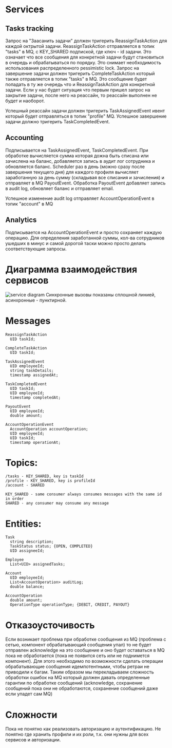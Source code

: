 # Services

## Tasks tracking
Запрос на "Заасанить задачи" должен тригерить ReassignTaskAction для каждой октрытой задачи. ReassignTaskAction отправляется в топик "tasks" в MQ, c KEY_SHARED подпиской, где ключ - id задачи. Это означает что все сообщения для конкретной задачи будут становиться в очередь и обрабатываться по порядку. Это снимает необходимость использования распределенного pessimistic lock.
Запрос на завершение задачи должен тригерить CompleteTaskAction который также отправляется в топик "tasks" в MQ. Это сообщение будет попадать в ту же очередь что и ReassignTaskAction для конкретной задачи.
Если у нас будет ситуация что первым пришел запрос на закрытие задачи, после него на реассайн, то реассайн выполнен не будет и наоборот.

Успешный реассайн задачи должен тригерить TaskAssignedEvent ивент который будет отправляться в топик "profile" MQ.
Успешное завершение задачи должно тригерить TaskCompletedEvent.

## Accounting
Подписывается на TaskAssignedEvent, TaskCompletedEvent. При обработке вычисляется сумма которая дожна быть списана или зачислена на баланс, добавляется запись в аудит лог сотрудника и обновляется баланс.
Scheduler раз в день (можно сразу после завершения текущего дня) для каждого профиля вычисляет заработанную за день сумму (складывая все списания и зачисления) и отправляет в MQ PayoutEvent.
Обработка PayoutEvent добавляет запись в audit log, обновляет баланс и отправляет email.

Успешное изменение audit log отправляет AccountOperationEvent в топик "account" в MQ

## Analytics
Подписывается на AccountOperationEvent и просто сохраняет каждую операцию.
Для определения заработанной суммы, кол-ва сотрудников ушедших в минус и самой дорогой таски можно просто делать соответствующие запросы.

# Диаграмма взаимодействия сервисов
![service diagram](https://user-images.githubusercontent.com/104152538/164933588-80927768-34cf-4748-abc7-5e58df470d87.png)
Синхронные вызовы показаны сплошной линией, асинхронные - пунктирной.

# Messages

```
ReassignTaskAction
  UID taskId;

CompleteTaskAction
  UID taskId;

TaskAssignedEvent
  UID employeeId;
  string taskDetails;
  timestamp assignedAt;

TaskCompletedEvent
  UID taskId;
  UID employeeId;
  timestamp completedAt;

PayoutEvent
  UID employeeId;
  double amount;

AccountOperationEvent
  AccountOperation accountOperation;
  UID employeeId;
  UID taskId;
  timestamp operationAt;
```

# Topics:
```
/tasks - KEY_SHARED, key is taskId
/profile - KEY_SHARED, key is profileId
/account - SHARED
```

```
KEY_SHARED - same consumer always consumes messages with the same id in order
SHARED - any consumer may consume any message 
```

# Entities:

```
Task
  string description;
  TaskStatus status; {OPEN, COMPLETED}
  UID assigneeId;

Employee 
  List<UID> assignedTasks;

Account
  UID employeeId;
  List<AccountOperation> auditLog;
  double balance;

AccountOperation
  double amount;
  OperationType operationType; {DEBIT, CREDIT, PAYOUT}
```

# Отказоусточивость
Если возникает проблема при обработке сообщения из MQ (проблема с сетью, компонент обрабатывающий сообщения упал) то не будет отправлен acknowledge на это сообщение и оно будет оставаться в MQ пока не обработается (пока не появится сеть или не поднимется компонент). Для этого необходимо по возможности сделать операции обрабатывающие сообщения идемпотентными, чтобы ретраи не приводили к багам.
Таким образом мы перекладываем сложность обработки ошибок на MQ который должен давать определенные гарантии по обработке сообщений (acknowledge, сохранение сообщений пока они не обработаются, сохранение сообщений даже если упадет сам MQ)

# Сложности
Пока не понятно как реализовать авторизацию и аутентификацию. Не понятно где хранить профили и их роли, т.к. они нужны для всех сервисов и авторизации.
